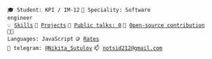 <code>🎓 Student: KPI / IM-12</code>
<code>👷 Speciality: Software engineer </code><br>
<code>💡 [Skills](SKILLS.md)</code>
<code>🧻 [Projects](PROJECTS.md)</code>
<code>📢 [Public talks: 0](TALKS.md)</code>
<code>👀 [Open-source contribution](CONTRIBUTION.md)</code><br>
<code>🧑‍💻 Languages: JavaScript</code>
<code>🪙 [Rates](RATES.md)</code><br>
<code>💬 telegram: [@Nikita_Sutulov](https://telegram.me/Nikita_Sutulov)</code>
<code>📫 [notsid212@gmail.com](mailto:notsid212@gmail.com)</code>
